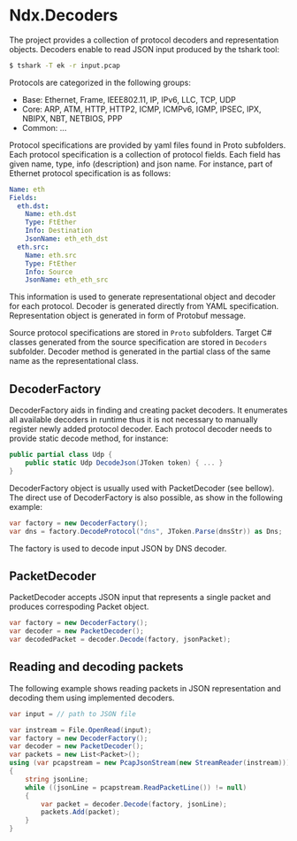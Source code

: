 ﻿# Ndx.Decoders
The project provides a collection of protocol decoders and representation objects. 
Decoders enable to read JSON input produced by the tshark tool:

```bash
$ tshark -T ek -r input.pcap
```

Protocols are categorized in the following groups:
* Base: Ethernet, Frame, IEEE802.11, IP, IPv6, LLC, TCP, UDP
* Core:	ARP, ATM, HTTP, HTTP2, ICMP, ICMPv6, IGMP, IPSEC, IPX, NBIPX, NBT, NETBIOS, PPP
* Common: ...

Protocol specifications are provided by yaml files found in Proto subfolders. 
Each protocol specification is a collection of protocol fields. Each field
has given name, type, info (description) and json name. For instance, 
part of Ethernet protocol specification is as follows:
```yaml
Name: eth 
Fields:
  eth.dst:
    Name: eth.dst
    Type: FtEther
    Info: Destination
    JsonName: eth_eth_dst
  eth.src:
    Name: eth.src
    Type: FtEther
    Info: Source
    JsonName: eth_eth_src
```
This information is used to generate representational object and decoder for each protocol.
Decoder is generated directly from YAML specification. Representation object is generated in form of 
Protobuf message. 

Source protocol specifications are stored in `Proto` subfolders.
Target C# classes generated from the source specification are stored in `Decoders` subfolder.
Decoder method is generated in the partial class of the same name as the representational class.


## DecoderFactory
DecoderFactory aids in finding and creating packet decoders. It enumerates all available decoders in runtime thus
it is not necessary to manually register newly added protocol decoder. Each protocol decoder needs to provide 
static decode method, for instance:

```csharp
public partial class Udp {
	public static Udp DecodeJson(JToken token) { ... }
}
```

DecoderFactory object is usually used with PacketDecoder (see bellow). The direct use of
DecoderFactory is also possible, as show in the following example:

```csharp
var factory = new DecoderFactory();
var dns = factory.DecodeProtocol("dns", JToken.Parse(dnsStr)) as Dns;
```

The factory is used to decode input JSON by DNS decoder.

## PacketDecoder
PacketDecoder accepts JSON input that represents a single packet and produces correspoding Packet object.

```csharp
var factory = new DecoderFactory();
var decoder = new PacketDecoder();
var decodedPacket = decoder.Decode(factory, jsonPacket);
```

## Reading and decoding packets
The following example shows reading packets in JSON representation and decoding them using 
implemented decoders.

```csharp
var input = // path to JSON file

var instream = File.OpenRead(input);
var factory = new DecoderFactory();
var decoder = new PacketDecoder();
var packets = new List<Packet>();
using (var pcapstream = new PcapJsonStream(new StreamReader(instream)))
{
	string jsonLine;
	while ((jsonLine = pcapstream.ReadPacketLine()) != null)
	{
		var packet = decoder.Decode(factory, jsonLine);
		packets.Add(packet);
	}
}  
```